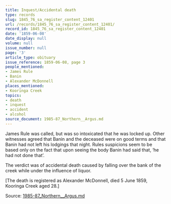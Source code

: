 ```yaml
---
title: Inquest/Accidental death
type: records
slug: 1845_76_sa_register_content_12401
url: /records/1845_76_sa_register_content_12401/
record_id: 1845_76_sa_register_content_12401
date: '1859-06-08'
date_display: null
volume: null
issue_number: null
page: '3'
article_type: obituary
issue_reference: 1859-06-08, page 3
people_mentioned:
- James Rule
- Banin
- Alexander McDonnell
places_mentioned:
- Kooringa Creek
topics:
- death
- inquest
- accident
- alcohol
source_document: 1985-87_Northern__Argus.md
---
```


James Rule was called, but was so intoxicated that he was locked up.  Other witnesses agreed that Banin and the deceased were on good terms and that Banin had not left his lodgings that night.  Rules suspicions seem to be based only on the fact that upon seeing the body Banin had said that, ‘he had not done that’. 

The verdict was of accidental death caused by falling over the bank of the creek while under the influence of liquor.

[The death is registered as Alexander McDonnell, died 5 June 1859, Kooringa Creek aged 28.]

Source: [1985-87_Northern__Argus.md](/downloads/markdown/1985-87_Northern__Argus.md)
